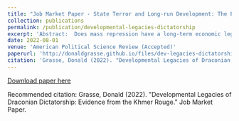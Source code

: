 ```yaml
---
title: "Job Market Paper - State Terror and Long-run Development: The Persistence of the Khmer Rouge"
collection: publications
permalink: /publication/developmental-legacies-dictatorship
excerpt: 'Abstract:  Does mass repression have a long-term economic legacy, and if so, what explains persistence? I argue repression can undermine development by delimiting human capital. I study the aftermath of the Khmer Rouge in Cambodia. The regime implemented a campaign of violence to reorganize society, yet governing elites varied across the communist ideological spectrum. I exploit an arbitrary border that allocated villages to either the loyalist Mok or the relatively moderate Sy in Kampong Speu province. Using a regression discontinuity design, I find villages in the more extremist Southwest zone are poorer today compared to villages in the adjacent West zone, and had lower human capital immediately after the regime. Exposure to more intense repression shapes labor markets and child health, explaining intergenerational persistence. I find no conclusive evidence for other persistence channels. My findings add a novel pathway to the library of mechanisms which explain why historical coercion undermines development. '
date: 2022-08-01
venue: 'American Political Science Review (Accepted)'
paperurl: 'http://donaldgrasse.github.io/files/dev-legacies-dictatorship-final.pdf'
citation: 'Grasse, Donald (2022). "Developmental Legacies of Draconian Dictatorship: Evidence from the Khmer Rouge." Working Paper. '
---
```


[Download paper here](http://donaldgrasse.github.io/files/dev-legacies-dictatorship-final.pdf)

Recommended citation: Grasse, Donald (2022). "Developmental Legacies of Draconian Dictatorship: Evidence from the Khmer Rouge." Job Market Paper. 



